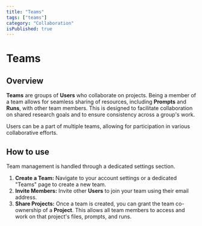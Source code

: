 ```yaml
---
title: "Teams"
tags: ["teams"]
category: "Collaboration"
isPublished: true
---
```


# Teams

## Overview

**Teams** are groups of **Users** who collaborate on projects. Being a member of a team allows for seamless sharing of resources, including **Prompts** and **Runs**, with other team members. This is designed to facilitate collaboration on shared research goals and to ensure consistency across a group's work.

Users can be a part of multiple teams, allowing for participation in various collaborative efforts.

## How to use

Team management is handled through a dedicated settings section.

1.  **Create a Team:** Navigate to your account settings or a dedicated "Teams" page to create a new team.
2.  **Invite Members:** Invite other **Users** to join your team using their email address.
3.  **Share Projects:** Once a team is created, you can grant the team co-ownership of a **Project**. This allows all team members to access and work on that project's files, prompts, and runs.
